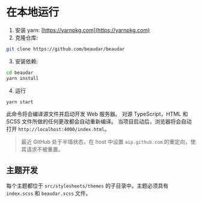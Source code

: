# 在本地运行

1. 安装 yarn: [https://yarnpkg.com](https://yarnpkg.com)
2. 克隆仓库:

```bash
git clone https://github.com/beaudar/beaudar
```

3. 安装依赖:

```bash
cd beaudar
yarn install
```

4. 运行

```bash
yarn start
```

此命令将会编译源文件并启动开发 Web 服务器。 对源 TypeScript，HTML 和 SCSS 文件所做的任何更改都会自动重新编译。
当项目启动后，浏览器将会自动打开 `http://localhost:4000/index.html`。

> 最近 GitHub 处于半墙状态，在 host 中设置 `aip.github.com` 的重定向，使其请求不被重置。

## 主题开发

每个主题都位于 `src/stylesheets/themes` 的子目录中。主题必须具有 `index.scss` 和 `beaudar.scss` 文件。
